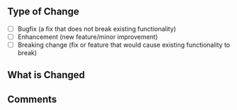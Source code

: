 ## Type of Change

- [ ] Bugfix (a fix that does not break existing functionality)
- [ ] Enhancement (new feature/minor improvement)
- [ ] Breaking change (fix or feature that would cause existing functionality to break)

## What is Changed


## Comments
